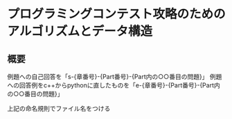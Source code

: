 # プログラミングコンテスト攻略のためのアルゴリズムとデータ構造
## 概要
例題への自己回答を「s-{章番号}-{Part番号}-{Part内の○○番目の問題}」
例題への回答例をc++からpythonに直したものを「e-{章番号}-{Part番号}-{Part内の○○番目の問題}」

上記の命名規則でファイル名をつける
